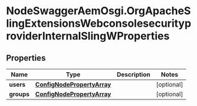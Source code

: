# NodeSwaggerAemOsgi.OrgApacheSlingExtensionsWebconsolesecurityproviderInternalSlingWProperties

## Properties
Name | Type | Description | Notes
------------ | ------------- | ------------- | -------------
**users** | [**ConfigNodePropertyArray**](ConfigNodePropertyArray.md) |  | [optional] 
**groups** | [**ConfigNodePropertyArray**](ConfigNodePropertyArray.md) |  | [optional] 


